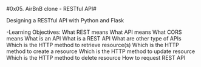 #0x05. AirBnB clone - RESTful API#

Designing a RESTful API with Python and Flask

-Learning Objectives:
What REST means
What API means
What CORS means
What is an API
What is a REST API
What are other type of APIs
Which is the HTTP method to retrieve resource(s)
Which is the HTTP method to create a resource
Which is the HTTP method to update resource
Which is the HTTP method to delete resource
How to request REST API
